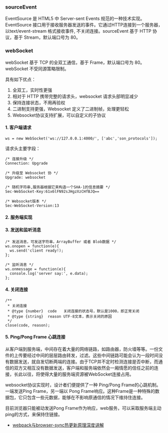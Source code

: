 ### sourceEvent

EventSource 是 HTML5 中 Server-sent Events 规范的一种技术实现。EventSource 接口用于接收服务器发送的事件。它通过HTTP连接到一个服务器，以text/event-stream 格式接收事件, 不关闭连接。sourceEvent 基于 HTTP 协议，基于 Stream，默认端口号为 80。

### webSocket

webSocket 基于 TCP 的全双工通信，基于 Frame，默认端口号为 80。webSocket 不受同源策略限制。

具有如下优点：
1. 全双工，实时性更强
2. 相对于 HTTP 携带完整的请求头，websocket 请求头部明显减少
3. 保持连接状态，不用再验权
4. 二进制支持更强，Websocket 定义了二进制帧，处理更轻松
5. Websocket协议支持扩展，可以自定义的子协议

#### 1. 客户端请求

```
ws = new WebSocket('ws://127.0.0.1:4000/', ['abc','son_protocols']);
```

请求头主要字段：
```
/* 连接升级 */
Connection: Upgrade

/* 升级至 Websocket 协 */
Upgrade: websocket

/* 随机字符串,服务器根据它来构造一个SHA-1的信息摘要 */
Sec-WebSocket-Key:61x6lFN92sJHgzXzCHfBJQ==

/* Websocket版本 */
Sec-WebSocket-Version:13
```

#### 2. 服务端实现

#### 3. 发送和监听消息

```
/* 发送消息，可发送字符串，ArrayBuffer 或者 Blob数据 */
ws.onopen = function(e){
  ws.send('client ready!);
};

/* 监听消息 */
ws.onmessage = function(e){
  console.log('server say:', e.data);
};
```

#### 4. 关闭连接

```
/**
 * 关闭连接
 * @type {number}  code   关闭连接的状态号，默认是1000，即正常关闭
 * @type {string}  reason UTF-8文本，表示关闭的原因
 */
close(code, reason);
```

#### 5. Ping/Pong Frame 心跳连接

从客户端到服务端，中间存在着大量的网络链路，如路由器，防火墙等等。一份文件的上传要经过中间的层层路由转发，过滤。这些中间链路可能会认为一段时间没有数据发送，就自发切断两端的连接。由于TCP并不定时检测连接是否中断，而通信的双方又相互没有数据发送，客户端和服务端依然会一厢情愿的信任之前的连接，长此以往，将使得大量的服务端资源被WebSocket连接占用。

websocket协议实现时，设计者们便提供了一种 Ping/Pong Frame的心跳机制。一端发送Ping Frame，另一端以 Pong Frame响应。这种Frame是一种特殊的数据包，它只包含一些元数据，能够在不影响原通信的情况下维持住连接。

目前浏览器只能被动发送Pong Frame作为响应，web服务，可以采取服务端主动ping的方式，来保持住链接。



* [webpack与browser-sync热更新原理深度讲解](http://louiszhai.github.io/2017/04/19/hmr/)
